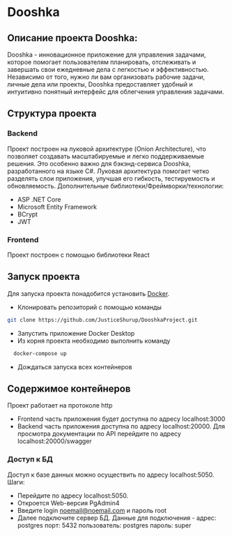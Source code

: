 # Dooshka

## Описание проекта Dooshka:

Dooshka - инновационное приложение для управления задачами, которое помогает пользователям планировать, отслеживать и завершать свои ежедневные дела с легкостью и эффективностью. Независимо от того, нужно ли вам организовать рабочие задачи, личные дела или проекты, Dooshka предоставляет удобный и интуитивно понятный интерфейс для облегчения управления задачами.

## Структура проекта
### Backend
Проект построен на луковой архитектуре (Onion Architecture), что позволяет создавать масштабируемые и легко поддерживаемые решения. Это особенно важно для бэкэнд-сервиса Dooshka, разработанного на языке C#. Луковая архитектура помогает четко разделять слои приложения, улучшая его гибкость, тестируемость и обновляемость. 
Дополнительные библиотеки/Фреймворки/технологии:
* ASP .NET Core
* Microsoft Entity Framework
* BCrypt
* JWT
### Frontend 
Проект построен с помощью библиотеки React

## Запуск проекта
Для запуска проекта понадобится установить [Docker](https://www.docker.com/).
* Клонировать репозиторий с помощью команды
```bash
git clone https://github.com/JusticeShurup/DooshkaProject.git
```
* Запустить приложение Docker Desktop
* Из корня проекта необходимо выполнить команду
```bash
  docker-compose up
```
* Дождаться запуска всех контейнеров
## Содержимое контейнеров
Проект работает на протоколе http
* Frontend часть приложения будет доступна по адресу localhost:3000
* Backend часть приложения доступна по адресу localhost:20000. Для просмотра документации по API перейдите по адресу localhost:20000/swagger
### Доступ к БД 
Доступ к базе данных можно осуществить по адресу localhost:5050.
Шаги:
* Перейдите по адресу localhost:5050.
* Откроется Web-версия PgAdmin4
* Введите login noemail@noemail.com и пароль root
* Далее подключите сервер БД. Данные для подключения - адрес: postgres порт: 5432 пользователь: postgres пароль: super
  
